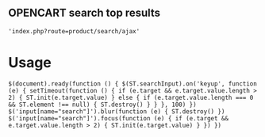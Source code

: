 ## OPENCART search top results



``
'index.php?route=product/search/ajax'
``
# Usage

``
$(document).ready(function () {
  $(ST.searchInput).on('keyup', function (e) {
    setTimeout(function () {
      if (e.target && e.target.value.length > 2) {
        ST.init(e.target.value)
      } else {
        if (e.target.value.length === 0 && ST.element !== null) {
          ST.destroy()
        }
      }
    }, 100)
  })
  $('input[name="search"]').blur(function (e) {
    ST.destroy()
  })
  $('input[name="search"]').focus(function (e) {
    if (e.target && e.target.value.length > 2) {
      ST.init(e.target.value)
    }
  })
})
``
